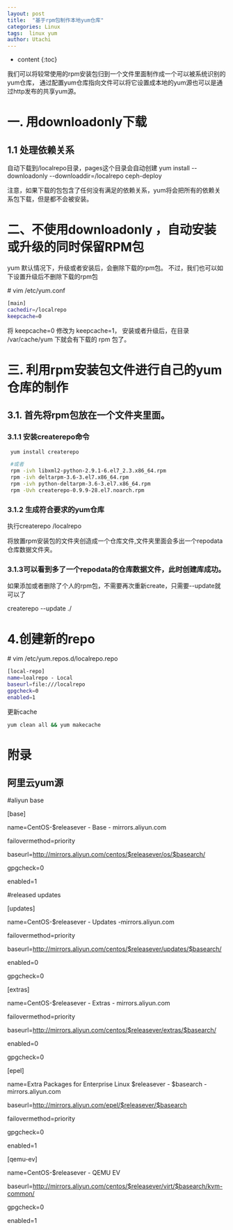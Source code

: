 ```yaml
---
layout: post
title:  "基于rpm包制作本地yum仓库"
categories: Linux
tags:  linux yum 
author: Utachi
---
```


* content
{:toc}

我们可以将较常使用的rpm安装包归到一个文件里面制作成一个可以被系统识别的yum仓库，
通过配置yum仓库指向文件可以将它设置成本地的yum源也可以是通过http发布的共享yum源。

# 一. 用downloadonly下载

## 1.1 处理依赖关系

自动下载到/localrepo目录，pages这个目录会自动创建
yum install --downloadonly --downloaddir=/localrepo  ceph-deploy

注意，如果下载的包包含了任何没有满足的依赖关系，yum将会把所有的依赖关系包下载，但是都不会被安装。


# 二、不使用downloadonly ，自动安装或升级的同时保留RPM包
yum 默认情况下，升级或者安装后，会删除下载的rpm包。
不过，我们也可以如下设置升级后不删除下载的rpm包

\# vim /etc/yum.conf

```bash
[main]
cachedir=/localrepo
keepcache=0
```
将 keepcache=0 修改为 keepcache=1， 安装或者升级后，在目录 /var/cache/yum 下就会有下载的 rpm 包了。






# 三. 利用rpm安装包文件进行自己的yum仓库的制作

## 3.1. 首先将rpm包放在一个文件夹里面。

### 3.1.1 安装createrepo命令
```bash
 yum install createrepo

 #或者
 rpm -ivh libxml2-python-2.9.1-6.el7_2.3.x86_64.rpm 
 rpm -ivh deltarpm-3.6-3.el7.x86_64.rpm 
 rpm -ivh python-deltarpm-3.6-3.el7.x86_64.rpm 
 rpm -Uvh createrepo-0.9.9-28.el7.noarch.rpm 
```
### 3.1.2 生成符合要求的yum仓库

执行createrepo /localrepo 

将放置rpm安装包的文件夹创造成一个仓库文件,文件夹里面会多出一个repodata仓库数据文件夹。


### 3.1.3可以看到多了一个repodata的仓库数据文件，此时创建库成功。


如果添加或者删除了个人的rpm包，不需要再次重新create，只需要--update就可以了

createrepo --update  ./

# 4.创建新的repo

\# vim /etc/yum.repos.d/localrepo.repo

````bash
[local-repo]
name=loalrepo - Local
baseurl=file:///localrepo
gpgcheck=0
enabled=1
````
更新cache
````bash
yum clean all && yum makecache
````

# 附录

## 阿里云yum源

#aliyun base

[base]

name=CentOS-$releasever - Base - mirrors.aliyun.com

failovermethod=priority

baseurl=http://mirrors.aliyun.com/centos/$releasever/os/$basearch/

gpgcheck=0

enabled=1

#released updates

[updates]

name=CentOS-$releasever - Updates -mirrors.aliyun.com

failovermethod=priority

baseurl=http://mirrors.aliyun.com/centos/$releasever/updates/$basearch/

enabled=0

gpgcheck=0

[extras]

name=CentOS-$releasever - Extras - mirrors.aliyun.com

failovermethod=priority

baseurl=http://mirrors.aliyun.com/centos/$releasever/extras/$basearch/

enabled=0

gpgcheck=0

[epel]

name=Extra Packages for Enterprise Linux $releasever - $basearch - mirrors.aliyun.com

baseurl=http://mirrors.aliyun.com/epel/$releasever/$basearch

failovermethod=priority

gpgcheck=0

enabled=1

[qemu-ev]

name=CentOS-$releasever - QEMU EV

baseurl=http://mirrors.aliyun.com/centos/$releasever/virt/$basearch/kvm-common/

gpgcheck=0

enabled=1